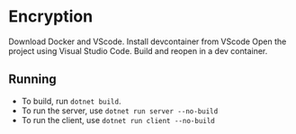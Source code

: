 # Encryption

Download Docker and VScode.
Install devcontainer from VScode
Open the project using Visual Studio Code. Build and reopen in a dev container.

## Running

* To build, run `dotnet build`.
* To run the server, use `dotnet run server --no-build`
* To run the client, use `dotnet run client --no-build`


